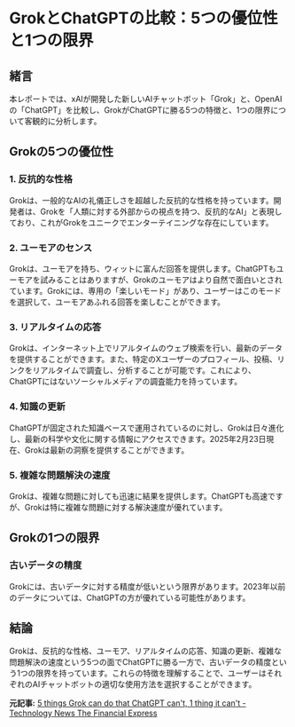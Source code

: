 # GrokとChatGPTの比較：5つの優位性と1つの限界

## 緒言

本レポートでは、xAIが開発した新しいAIチャットボット「Grok」と、OpenAIの「ChatGPT」を比較し、GrokがChatGPTに勝る5つの特徴と、1つの限界について客観的に分析します。

## Grokの5つの優位性

### 1. 反抗的な性格

Grokは、一般的なAIの礼儀正しさを超越した反抗的な性格を持っています。開発者は、Grokを「人類に対する外部からの視点を持つ、反抗的なAI」と表現しており、これがGrokをユニークでエンターテイニングな存在にしています。

### 2. ユーモアのセンス

Grokは、ユーモアを持ち、ウィットに富んだ回答を提供します。ChatGPTもユーモアを試みることはありますが、Grokのユーモアはより自然で面白いとされています。Grokには、専用の「楽しいモード」があり、ユーザーはこのモードを選択して、ユーモアあふれる回答を楽しむことができます。

### 3. リアルタイムの応答

Grokは、インターネット上でリアルタイムのウェブ検索を行い、最新のデータを提供することができます。また、特定のXユーザーのプロフィール、投稿、リンクをリアルタイムで調査し、分析することが可能です。これにより、ChatGPTにはないソーシャルメディアの調査能力を持っています。

### 4. 知識の更新

ChatGPTが固定された知識ベースで運用されているのに対し、Grokは日々進化し、最新の科学や文化に関する情報にアクセスできます。2025年2月23日現在、Grokは最新の洞察を提供することができます。

### 5. 複雑な問題解決の速度

Grokは、複雑な問題に対しても迅速に結果を提供します。ChatGPTも高速ですが、Grokは特に複雑な問題に対する解決速度が優れています。

## Grokの1つの限界

### 古いデータの精度

Grokには、古いデータに対する精度が低いという限界があります。2023年以前のデータについては、ChatGPTの方が優れている可能性があります。

## 結論

Grokは、反抗的な性格、ユーモア、リアルタイムの応答、知識の更新、複雑な問題解決の速度という5つの面でChatGPTに勝る一方で、古いデータの精度という1つの限界を持っています。これらの特徴を理解することで、ユーザーはそれぞれのAIチャットボットの適切な使用方法を選択することができます。

**元記事:** [5 things Grok can do that ChatGPT can't, 1 thing it can't - Technology News The Financial Express](https://www.financialexpress.com/life/technology-5-things-grok-can-do-that-chatgpt-cant-1-thing-it-cantnbsp-3758852/)